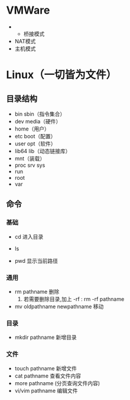 # VMWare
- - 桥接模式
- NAT模式
- 主机模式

# Linux（一切皆为文件）

## 目录结构

- bin  sbin（指令集合）
- dev media（硬件）
- home（用户）
- etc  boot（配置）
- user opt（软件）
- lib64  lib（动态链接库）
- mnt（装载）
- proc srv  sys
- run
- root
- var

## 命令

### 基础

- cd   进入目录

- ls     

- pwd  显示当前路径

  

### 通用

- rm  pathname  删除
  1. 若需要删除目录,加上  -rf  :  rm  -rf pathname  
- mv  oldpathname   newpathname 移动

### 目录

- mkdir  pathname  新增目录

### 文件

- touch pathname  新增文件
- cat  pathname  查看文件内容
- more   pathname (分页查询文件内容)
- vi/vim  pathname  编辑文件 
